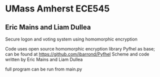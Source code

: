 # UMass Amherst ECE545
## Eric Mains and Liam Dullea

Secure logon and voting system using homomorphic encryption 

Code uses open source homomorphic encryption library Pyfhel as base; can be found at https://github.com/ibarrond/Pyfhel
Scheme and code written by Eric Mains and Liam Dullea

full program can be run from main.py
